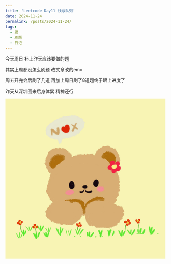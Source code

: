 ```yaml
---
title: 'Leetcode Day11 栈与队列'
date: 2024-11-24
permalink: /posts/2024-11-24/
tags:
  - 累
  - 刷题
  - 日记
---
```

今天周日 补上昨天应该要做的题

其实上周都没怎么刷题 改文章改的emo

周五开完会后刷了几道 再加上周日刷了8道题终于跟上进度了

昨天从深圳回来后身体累 精神还行

![my painting2.jpg](https://github.com/ninidiary/ninidiary.github.io/raw/master/images/my%20painting2.jpg)
